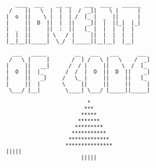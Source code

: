 ```
   ____  ___    __ __    ___  ____   ______     
 /    ||   \  |  |  |  /  _]|    \ |      |    
|  o  ||    \ |  |  | /  [_ |  _  ||      |    
|     ||  D  ||  |  ||    _]|  |  ||_|  |_|    
|  _  ||     ||  :  ||   [_ |  |  |  |  |      
|  |  ||     | \   / |     ||  |  |  |  |      
|__|__||_____|  \_/  |_____||__|__|  |__|      
                                               
  ___   _____         __   ___   ___      ___  
 /   \ |     |       /  ] /   \ |   \    /  _] 
|     ||   __|      /  / |     ||    \  /  [_  
|  O  ||  |_       /  /  |  O  ||  D  ||    _] 
|     ||   _]     /   \_ |     ||     ||   [_  
|     ||  |       \     ||     ||     ||     | 
 \___/ |__|        \____| \___/ |_____||_____| 

                          * 
                         *** 
                        *****
                       *******
                      *********
                     ***********
                    *************
                   ***************                                                                                                                              |||||
                        |||||
     



```
                                                                  
                                                                  






                      
                                                                                                                                    
                                                                                                                                    
